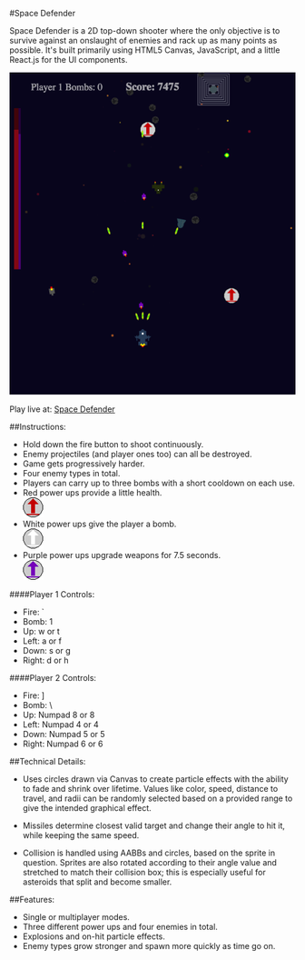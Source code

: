 #Space Defender

Space Defender is a 2D top-down shooter where the only objective is to survive against an onslaught of enemies and rack up as many points as possible. It's built primarily using HTML5 Canvas, JavaScript, and a little React.js for the UI components.

![In-game screenshot of Space Defender.](./docs/space_defender_screenshot.png)

Play live at: [Space Defender](http://trashctor.github.io/Space-Defender/)

##Instructions:

- Hold down the fire button to shoot continuously.
- Enemy projectiles (and player ones too) can all be destroyed.
- Game gets progressively harder.
- Four enemy types in total.
- Players can carry up to three bombs with a short cooldown on each use.
- Red power ups provide a little health.<br/>
![hp powerup](./assets/hp_powerup.png)
- White power ups give the player a bomb.<br/>
![bomb powerup](./assets/bomb_powerup.png)
- Purple power ups upgrade weapons for 7.5 seconds.<br/>
![super powerup](./assets/super_powerup.png)

####Player 1 Controls:

* Fire: \`
* Bomb: 1
* Up: w or t
* Left: a or f
* Down: s or g
* Right: d or h

####Player 2 Controls:

* Fire: ]
* Bomb: \
* Up: Numpad 8 or 8
* Left: Numpad 4 or 4
* Down: Numpad 5 or 5
* Right: Numpad 6 or 6

##Technical Details:

* Uses circles drawn via Canvas to create particle effects with the ability to fade and shrink over lifetime. Values like color, speed, distance to travel, and radii can be randomly selected based on a provided range to give the intended graphical effect.

* Missiles determine closest valid target and change their angle to hit it, while keeping the same speed.

* Collision is handled using AABBs and circles, based on the sprite in question. Sprites are also rotated according to their angle value and stretched to match their collision box; this is especially useful for asteroids that split and become smaller.

##Features:

* Single or multiplayer modes.
* Three different power ups and four enemies in total.
* Explosions and on-hit particle effects.
* Enemy types grow stronger and spawn more quickly as time go on.
